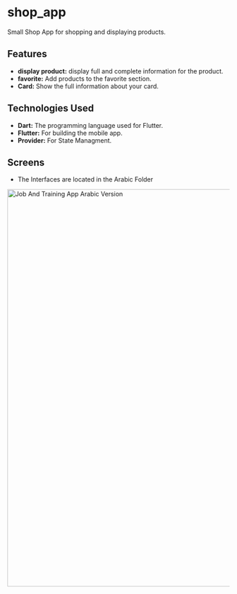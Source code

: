 # shop_app

Small Shop App for shopping and displaying products.

## Features
- **display product:** display full and complete information for the product.
- **favorite:** Add products to the favorite section.
- **Card:** Show the full information about your card.

## Technologies Used
- **Dart:** The programming language used for Flutter.
- **Flutter:** For building the mobile app.
- **Provider:** For State Managment.

## Screens
- The Interfaces are located in the Arabic Folder
<div style="display: flex; justify-content: space-between;">
  <img src="Arabic/Job And Training App Arabic Version.png" alt="Job And Training App Arabic Version" width="900"/>
</div>
